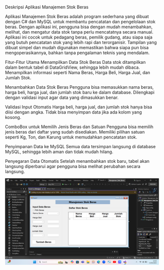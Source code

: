 Deskripsi Aplikasi Manajemen Stok Beras 

Aplikasi Manajemen Stok Beras adalah program sederhana yang dibuat dengan C# dan MySQL untuk membantu pencatatan dan pengelolaan stok beras. Dengan aplikasi ini, pengguna bisa dengan mudah menambahkan, melihat, dan mengatur data stok tanpa perlu mencatatnya secara manual.  
Aplikasi ini cocok untuk pedagang beras, pemilik gudang, atau siapa saja yang butuh pencatatan stok yang lebih rapi dan terorganisir. Tampilan yang dibuat simpel dan mudah digunakan memastikan bahwa siapa pun bisa mengoperasikannya, bahkan tanpa pengalaman teknis yang mendalam.

Fitur-Fitur Utama
Menampilkan Data Stok Beras
Data stok ditampilkan dalam bentuk tabel di DataGridView, sehingga lebih mudah dibaca.
Menampilkan informasi seperti Nama Beras, Harga Beli, Harga Jual, dan Jumlah Stok.

Menambahkan Data Stok Beras
Pengguna bisa memasukkan nama beras, harga beli, harga jual, dan jumlah stok baru ke dalam database.
Dilengkapi dengan validasi input agar data yang dimasukkan benar.

Validasi Input Otomatis 
Harga beli, harga jual, dan jumlah stok hanya bisa diisi dengan angka. 
Tidak bisa menyimpan data jika ada kolom yang kosong.

ComboBox untuk Memilih Jenis Beras dan Satuan 
Pengguna bisa memilih jenis beras dari daftar yang sudah disediakan. 
Memiliki pilihan satuan seperti Kg, Ton, dan Karung untuk memudahkan pencatatan stok.

Penyimpanan Data ke MySQL 
Semua data tersimpan langsung di database MySQL, sehingga lebih aman dan tidak mudah hilang.

Penyegaran Data Otomatis 
Setelah menambahkan stok baru, tabel akan langsung diperbarui agar pengguna bisa melihat perubahan secara langsung.

![image alt](https://github.com/Alfinaa29/aplikasi_manajemen_stok_beras/blob/060484a459f4cb9f57860952f7affc2278ed7a52/Screenshot%20(851).png)

